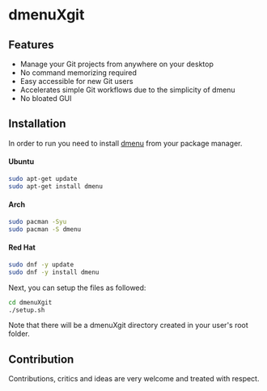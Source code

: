 # dmenuXgit
## Features

- Manage your Git projects from anywhere on your desktop
- No command memorizing required 
- Easy accessible for new Git users
- Accelerates simple Git workflows due to the simplicity of dmenu
- No bloated GUI


## Installation

In order to run you need to install [dmenu](https://github.com/stilvoid/dmenu) from your package manager.

#### Ubuntu
```sh
sudo apt-get update
sudo apt-get install dmenu
```

#### Arch
```sh
sudo pacman -Syu
sudo pacman -S dmenu
```

#### Red Hat
```sh
sudo dnf -y update
sudo dnf -y install dmenu
```

Next, you can setup the files as followed:
```sh
cd dmenuXgit
./setup.sh
```
Note that there will be a dmenuXgit directory created in your user's root folder.

## Contribution
Contributions, critics and ideas are very welcome and treated with respect. 

